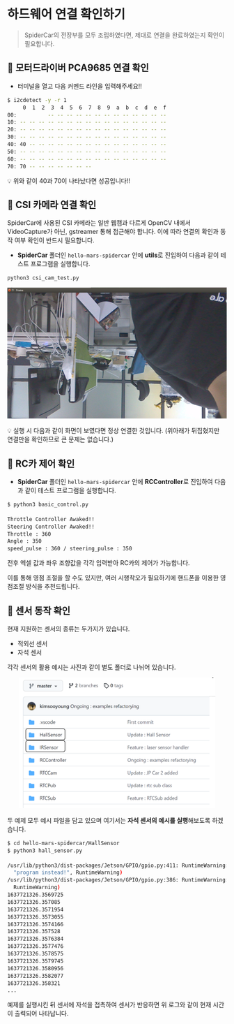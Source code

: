 # 하드웨어 연결 확인하기

> SpiderCar의 전장부를 모두 조립하였다면, 제대로 연결을 완료하였는지 확인이 필요합니다.
> 

## 📢 모터드라이버 PCA9685 연결 확인

- 터미널을 열고 다음 커멘드 라인을 입력해주세요!!

```bash
$ i2cdetect -y -r 1
     0  1  2  3  4  5  6  7  8  9  a  b  c  d  e  f
00:          -- -- -- -- -- -- -- -- -- -- -- -- -- 
10: -- -- -- -- -- -- -- -- -- -- -- -- -- -- -- -- 
20: -- -- -- -- -- -- -- -- -- -- -- -- -- -- -- -- 
30: -- -- -- -- -- -- -- -- -- -- -- -- -- -- -- -- 
40: 40 -- -- -- -- -- -- -- -- -- -- -- -- -- -- -- 
50: -- -- -- -- -- -- -- -- -- -- -- -- -- -- -- -- 
60: -- -- -- -- -- -- -- -- -- -- -- -- -- -- -- -- 
70: 70 -- -- -- -- -- -- --
```

<aside>
💡 위와 같이 40과 70이 나타났다면 성공입니다!!

</aside>

## 📢 CSI 카메라 연결 확인

SpiderCar에 사용된 CSI 카메라는 일반 웹캠과 다르게 OpenCV 내에서 VideoCapture가 아닌, gstreamer 통해 접근해야 합니다. 이에 따라 연결의 확인과 동작 여부 확인이 반드시 필요합니다.

- **SpiderCar** 폴더인 `hello-mars-spidercar` 안에 **utils**로 진입하여 다음과 같이 테스트 프로그램을 실행합니다.

```bash
python3 csi_cam_test.py
```

<p align="center">
    <img src="./HardwareConnection/Untitled.png" height="300">
</p>

<aside>
💡 실행 시 다음과 같이 화면이 보였다면 정상 연결한 것입니다. (위아래가 뒤집혔지만 연결만을 확인하므로 큰 문제는 없습니다.)

</aside>

## 📢 RC카 제어 확인

- **SpiderCar** 폴더인 `hello-mars-spidercar` 안에 **RCController**로 진입하여 다음과 같이 테스트 프로그램을 실행합니다.

```bash
$ python3 basic_control.py 

Throttle Controller Awaked!!
Steering Controller Awaked!!
Throttle : 360
Angle : 350
speed_pulse : 360 / steering_pulse : 350
```

전후 엑셀 값과 좌우 조향값을 각각 입력받아 RC카의 제어가 가능합니다.

이를 통해 영점 조절을 할 수도 있지만, 여러 시행착오가 필요하기에 핸드폰을 이용한 영점조절 방식을 추천드립니다.

## 📢 센서 동작 확인

 

현재 지원하는 센서의 종류는 두가지가 있습니다.

- 적외선 센서
- 자석 센서

각각 센서의 활용 예시는 사진과 같이 별도 폴더로 나뉘어 있습니다. 


<p align="center">
    <img src="./HardwareConnection/Untitled%201.png" height="300">
</p>

두 예제 모두 예시 파일을 담고 있으며 여기서는 **자석 센서의 예시를 실행**해보도록 하겠습니다.

```bash
$ cd hello-mars-spidercar/HallSensor
$ python3 hall_sensor.py 

/usr/lib/python3/dist-packages/Jetson/GPIO/gpio.py:411: RuntimeWarning: No channels have been set up yet - nothing to clean up! Try cleaning up at the end of your program instead!
  "program instead!", RuntimeWarning)
/usr/lib/python3/dist-packages/Jetson/GPIO/gpio.py:386: RuntimeWarning: This channel is already in use, continuing anyway. Use GPIO.setwarnings(False) to disable warnings
  RuntimeWarning)
1637721326.3569725
1637721326.357085
1637721326.3571954
1637721326.3573055
1637721326.3574166
1637721326.357528
1637721326.3576384
1637721326.3577476
1637721326.3578575
1637721326.3579745
1637721326.3580956
1637721326.3582077
1637721326.358321
...
```

예제를 실행시킨 뒤 센서에 자석을 접촉하여 센서가 반응하면 위 로그와 같이 현재 시간이 출력되어 나타납니다.